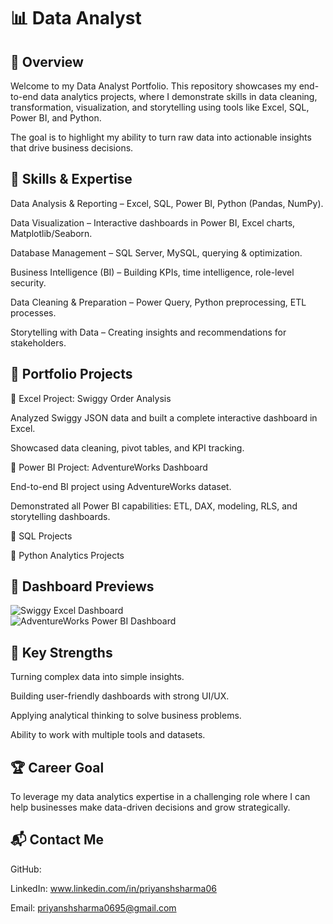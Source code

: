 # 📊 Data Analyst
## 📝 Overview

Welcome to my Data Analyst Portfolio.
This repository showcases my end-to-end data analytics projects, where I demonstrate skills in data cleaning, transformation, visualization, and storytelling using tools like Excel, SQL, Power BI, and Python.

The goal is to highlight my ability to turn raw data into actionable insights that drive business decisions.

## 🚀 Skills & Expertise

Data Analysis & Reporting – Excel, SQL, Power BI, Python (Pandas, NumPy).

Data Visualization – Interactive dashboards in Power BI, Excel charts, Matplotlib/Seaborn.

Database Management – SQL Server, MySQL, querying & optimization.

Business Intelligence (BI) – Building KPIs, time intelligence, role-level security.

Data Cleaning & Preparation – Power Query, Python preprocessing, ETL processes.

Storytelling with Data – Creating insights and recommendations for stakeholders.

## 📂 Portfolio Projects
🔹 Excel Project: Swiggy Order Analysis

Analyzed Swiggy JSON data and built a complete interactive dashboard in Excel.

Showcased data cleaning, pivot tables, and KPI tracking.

🔹 Power BI Project: AdventureWorks Dashboard

End-to-end BI project using AdventureWorks dataset.

Demonstrated all Power BI capabilities: ETL, DAX, modeling, RLS, and storytelling dashboards.

🔹 SQL Projects



🔹 Python Analytics Projects



## 📸 Dashboard Previews

![Swiggy Excel Dashboard]([https://github.com/Priyanshsharma06/Excel-Project.git])  
![AdventureWorks Power BI Dashboard](https://your-link-here)  

## 🔑 Key Strengths

Turning complex data into simple insights.

Building user-friendly dashboards with strong UI/UX.

Applying analytical thinking to solve business problems.

Ability to work with multiple tools and datasets.

## 🏆 Career Goal

To leverage my data analytics expertise in a challenging role where I can help businesses make data-driven decisions and grow strategically.

## 📬 Contact Me

GitHub: 

LinkedIn: www.linkedin.com/in/priyanshsharma06

Email: priyanshsharma0695@gmail.com
